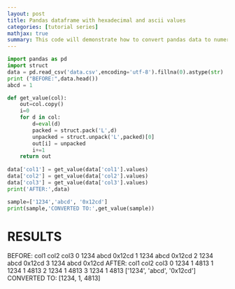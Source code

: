 ```yaml
---
layout: post
title: Pandas dataframe with hexadecimal and ascii values
categories: [tutorial series]
mathjax: true
summary: This code will demonstrate how to convert pandas data to numeric form 
---
```

```python
import pandas as pd
import struct
data = pd.read_csv('data.csv',encoding='utf-8').fillna(0).astype(str)
print ("BEFORE:",data.head())
abcd = 1

def get_value(col):
	out=col.copy()
	i=0
	for d in col:
		d=eval(d)
		packed = struct.pack('L',d)
		unpacked = struct.unpack('L',packed)[0]
		out[i] = unpacked
		i+=1
	return out
	
data['col1'] = get_value(data['col1'].values)
data['col2'] = get_value(data['col2'].values)
data['col3'] = get_value(data['col3'].values)
print('AFTER:',data)	

sample=['1234','abcd', '0x12cd']
print(sample,'CONVERTED TO:',get_value(sample))
```
# RESULTS
BEFORE:    col1  col2     col3
0  1234  abcd   0x12cd
1  1234  abcd   0x12cd
2  1234  abcd   0x12cd
3  1234  abcd   0x12cd
AFTER:    col1 col2  col3
0  1234    1  4813
1  1234    1  4813
2  1234    1  4813
3  1234    1  4813
['1234', 'abcd', '0x12cd'] CONVERTED TO: [1234, 1, 4813]
